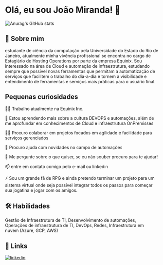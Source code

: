 
# Olá, eu sou João Miranda! 👋

![Anurag's GitHub stats](https://github-readme-stats.vercel.app/api?username=joaoglimam&show_icons=true&theme=dark)
## 🚀 Sobre mim
estudante de ciência da computação pela Universidade do Estado do Rio de Janeiro, atualmente minha vivência profissional se encontra no cargo de Estagiário de Hosting Operations por parte da empresa Equinix. Sou interessado na área de Cloud e automação de infraestrutura, estudando sempre que possível novas ferramentas que permitam a automatização de serviços que facilitem o trabalho do dia-a-dia e tornem a visibilidade e entendimento de ferramentas e serviços mais práticas para o usuário final.


## Pequenas curiosidades
👩‍💻 Trabalho atualmente na Equinix Inc.

🧠 Estou aprendendo mais sobre a cultura DEVOPS e automações, além de me aprofundar em conhecimentos de Cloud e infraestrutura OnPremisses

👯‍♀️ Procuro colaborar em projetos focados em agilidade e facilidade para serviços gerenciados

🤔 Procuro ajuda com novidades no campo de automações

💬 Me pergunte sobre o que quiser, se eu não souber procuro para te ajudar!

📫 entre em contato comigo pelo e-mail ou linkedin

⚡️ Sou um grande fã de RPG e ainda pretendo terminar um projeto para um sistema virtual onde seja possível integrar todos os passos para começar sua jogatina e jogar com os amigos.


## 🛠 Habilidades
Gestão de Infraestrutura de TI, 
Desenvolvimento de automações, 
Operações de infraestrutura de TI,
DevOps,
Redes,
Infraestrutura em nuvem (Azure, GCP, AWS)


## 🔗 Links
[![linkedin](https://img.shields.io/badge/linkedin-0A66C2?style=for-the-badge&logo=linkedin&logoColor=white)](https://www.linkedin.com/in/joaoglmm)

